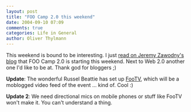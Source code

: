 ```yaml
---
layout: post
title: "FOO Camp 2.0 this weekend"
date: 2004-09-10 07:09
comments: true
categories: Life in General
author: Oliver Thylmann
---
```



This weekend is bound to be interesting. I just [read on Jeremy Zawodny's blog](http://jeremy.zawodny.com/blog/archives/002552.html) that FOO Camp 2.0 is starting this weekend. Next to Web 2.0 another one I'd like to be at. Thank god for bloggers ;)

**Update**: The wonderful Russel Beattie has set up [FooTV](http://3gp.us/), which will be a moblogged video feed of the event ... kind of. Cool :)

**Update 2**: We need directional mics on mobile phones or stuff like FooTV won't make it. You can't understand a thing.


